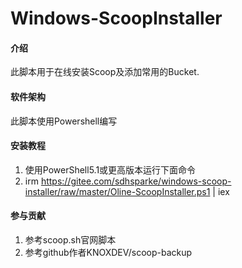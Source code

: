 # Windows-ScoopInstaller

#### 介绍
此脚本用于在线安装Scoop及添加常用的Bucket.

#### 软件架构
此脚本使用Powershell编写

#### 安装教程

1. 使用PowerShell5.1或更高版本运行下面命令
2. irm https://gitee.com/sdhsparke/windows-scoop-installer/raw/master/Oline-ScoopInstaller.ps1 | iex


#### 参与贡献

1. 参考scoop.sh官网脚本
2. 参考github作者KNOXDEV/scoop-backup
